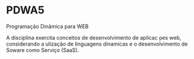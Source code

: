 # PDWA5
Programação Dinâmica para WEB

A disciplina exercita conceitos de desenvolvimento de aplicac ̧oes web, considerando a ulização
de linguagens dinamicas e o desenvolvimento de Soware como Serviço (SaaS).
